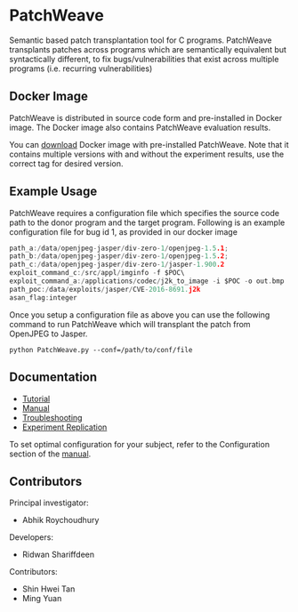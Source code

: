 # PatchWeave

Semantic based patch transplantation tool for C programs. PatchWeave transplants patches across programs which are semantically equivalent but syntactically different, to fix bugs/vulnerabilities that exist across multiple programs (i.e. recurring vulnerabilities)


## Docker Image ##

PatchWeave is distributed in source code form and pre-installed in Docker image. The Docker image also contains PatchWeave evaluation results.


You can [download](https://cloud.docker.com/repository/docker/rshariffdeen/patchweave) Docker image with pre-installed PatchWeave. Note that it contains multiple versions with and without the experiment results, use the correct tag for desired version.


## Example Usage ##
PatchWeave requires a configuration file which specifies the source code path to the donor program and
the target program. Following is an example configuration file for bug id 1, as provided in our docker image

```c
path_a:/data/openjpeg-jasper/div-zero-1/openjpeg-1.5.1;
path_b:/data/openjpeg-jasper/div-zero-1/openjpeg-1.5.2;
path_c:/data/openjpeg-jasper/div-zero-1/jasper-1.900.2
exploit_command_c:/src/appl/imginfo -f $POC\
exploit_command_a:/applications/codec/j2k_to_image -i $POC -o out.bmp
path_poc:/data/exploits/jasper/CVE-2016-8691.j2k
asan_flag:integer
```

Once you setup a configuration file as above you can use the following command to run PatchWeave which will transplant the patch
from OpenJPEG to Jasper.

``
python PatchWeave.py --conf=/path/to/conf/file
``

## Documentation ##

* [Tutorial](doc/Tutorial.md)
* [Manual](doc/Manual.md)
* [Troubleshooting](doc/Troubleshooting.md)
* [Experiment Replication](doc/Replication.md)

To set optimal configuration for your subject, refer to the Configuration section of the [manual](doc/Manual.md).


## Contributors ##

Principal investigator:

* Abhik Roychoudhury

Developers:

* Ridwan Shariffdeen

Contributors:

* Shin Hwei Tan
* Ming Yuan
